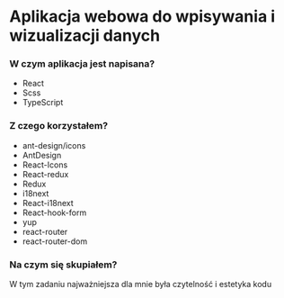 # Aplikacja webowa do wpisywania i wizualizacji danych

### W czym aplikacja jest napisana?
* React
* Scss
* TypeScript

### Z czego korzystałem?
* ant-design/icons
* AntDesign
* React-Icons
* React-redux
* Redux
* i18next
* React-i18next
* React-hook-form
* yup
* react-router
* react-router-dom

### Na czym się skupiałem?
W tym zadaniu najważniejsza dla mnie była czytelność i estetyka kodu
